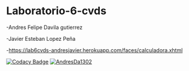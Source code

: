 # Laboratorio-6-cvds
-Andres Felipe Davila gutierrez

-Javier Esteban Lopez Peña

-https://lab6cvds-andresjavier.herokuapp.com/faces/calculadora.xhtml

[![Codacy Badge](https://app.codacy.com/project/badge/Grade/6acf48ce9e294049948454193cf7cd4f)](https://www.codacy.com/manual/AndresDa1302/Laboratorio-6-cvds/dashboard?utm_source=github.com&amp;utm_medium=referral&amp;utm_content=AndresDa1302/Laboratorio-6-cvds&amp;utm_campaign=Badge_Grade)
[![AndresDa1302](https://circleci.com/gh/AndresDa1302/Laboratorio-6-cvds.svg?style=svg)](https://app.circleci.com/pipelines/github/AndresDa1302#s)
